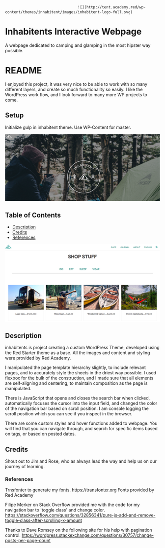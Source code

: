 

                                     ![](http://tent.academy.red/wp-content/themes/inhabitent/images/inhabitent-logo-full.svg)

# Inhabitents Interactive Webpage

A webpage dedicated to camping and glamping in the most hipster way possible. 

# README

I enjoyed this project, it was very nice to be able to work with so many different layers, and create so much functionality so easily. I like the WordPress work flow, and I look forward to many more WP projects to come. 

## Setup

Initialize gulp in inhabitent theme.  Use WP-Content for master. 

![](https://github.com/NCMoseley/Inhabitent/blob/master/inhabpic1.png)


## Table of Contents

* [Description](#description)
* [Credits](#credits)
* [References](#References)

![](https://github.com/NCMoseley/Inhabitent/blob/master/inhabpic2.png)

## Description

inhabitents is project creating a custom WordPress Theme, developed using the Red Starter theme as a base. All the images and content and styling were provided by Red Academy. 

I manipulated the page template hierarchy slightly, to include relevant pages, and to accurately style the sheets in the driest way possible. I used flexbox for the bulk of the construction, and I made sure that all elements are self-aligning and centering, to maintain composition as the page is manipulated. 

There is JavaScript that opens and closes the search bar when clicked, automatically focuses the cursor into the input field, and changed the color of the navigation bar based on scroll position. I am console logging the scroll position which you can see if you inspect in the browser. 

There are some custom styles and hover functions added to webpage. You will find that you can navigate through, and search for specific items based on tags, or based on posted dates.

## Credits

Shout out to Jim and Rose, who as always lead the way and help us on our journey of learning. 

### References 

Trnsfonter to generate my fonts. https://transfonter.org Fonts provided by Red Academy

Filipe Merker on Stack Overflow provided me with the code for my navigation bar to 'toggle class' and change color. https://stackoverflow.com/questions/32856341/pure-js-add-and-remove-toggle-class-after-scrolling-x-amount

Thanks to Dave Romsey on the following site for his help with pagination control. 
https://wordpress.stackexchange.com/questions/30757/change-posts-per-page-count

